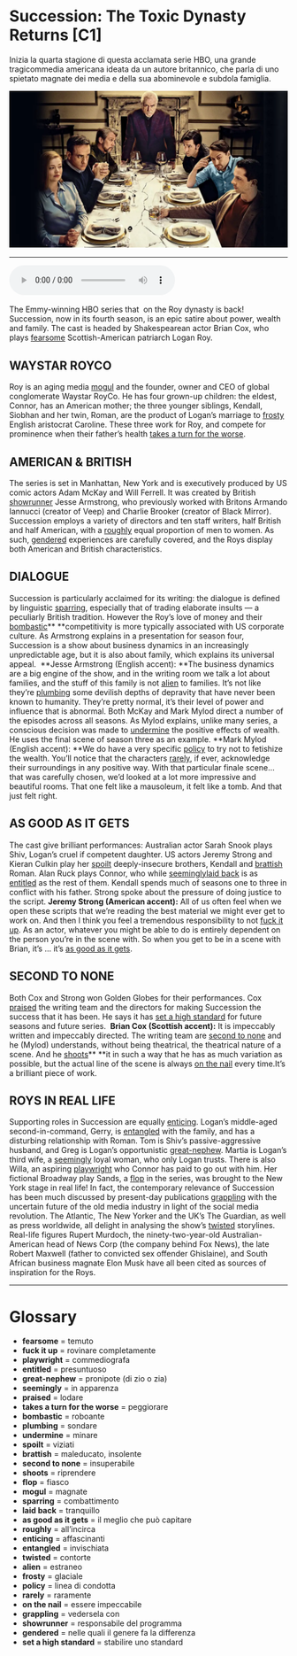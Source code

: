 # Succession: The Toxic Dynasty Returns   [C1]

Inizia la quarta stagione di questa acclamata serie HBO, una grande tragicommedia americana ideata da un autore britannico, che parla di uno spietato magnate dei media e della sua abominevole e subdola famiglia.

![](Succession%20The%20Toxic%20Dynasty%20Returns.webp)

--------------

<div>
<audio controls autoplay>
    <source src="https://raw.githubusercontent.com/dartie/knowledge-base/main/English/SpeakUp/2023-04/Succession%20The%20Toxic%20Dynasty%20Returns.mp3" type="audio/mpeg">
</audio>
</div>


The Emmy-winning HBO series that  on the Roy dynasty is back! Succession, now in its fourth season, is an epic satire about power, wealth and family. The cast is headed by Shakespearean actor Brian Cox, who plays [fearsome](## "temuto") Scottish-American patriarch Logan Roy. 

## WAYSTAR ROYCO
Roy is an aging media [mogul](## "magnate") and the founder, owner and CEO of global conglomerate Waystar RoyCo. He has four grown-up children: the eldest, Connor, has an American mother; the three younger siblings, Kendall, Siobhan and her twin, Roman, are the product of Logan’s marriage to [frosty](## "glaciale") English aristocrat Caroline. These three work for Roy, and compete for prominence when their father’s health [takes a turn for the worse](## "peggiorare").

## AMERICAN & BRITISH
The series is set in Manhattan, New York and is executively produced by US comic actors Adam McKay and Will Ferrell. It was created by British [showrunner](## "responsabile del programma") Jesse Armstrong, who previously worked with Britons Armando Iannucci (creator of Veep) and Charlie Brooker (creator of Black Mirror). Succession employs a variety of directors and ten staff writers, half British and half American, with a [roughly](## "all’incirca") equal proportion of men to women. As such, [gendered](## "nelle quali il genere fa la differenza") experiences are carefully covered, and the Roys display both American and British characteristics. 

## DIALOGUE
Succession is particularly acclaimed for its writing: the dialogue is defined by linguistic [sparring](## "combattimento"), especially that of trading elaborate insults — a peculiarly British tradition. However the Roy’s love of money and their [bombastic](## "roboante")** **competitivity is more typically associated with US corporate culture. As Armstrong explains in a presentation for season four, Succession is a show about business dynamics in an increasingly unpredictable age, but it is also about family, which explains its universal appeal. 
**Jesse Armstrong (English accent): **The business dynamics are a big engine of the show, and in the writing room we talk a lot about families, and the stuff of this family is not [alien](## "estraneo") to families. It’s not like they’re [plumbing](## "sondare") some devilish depths of depravity that have never been known to humanity. They’re pretty normal, it’s their level of power and influence that is abnormal.
Both McKay and Mark Mylod direct a number of the episodes across all seasons. As Mylod explains, unlike many series, a conscious decision was made to [undermine](## "minare") the positive effects of wealth. He uses the final scene of season three as an example.
**Mark Mylod (English accent): **We do have a very specific [policy](## "linea di condotta") to try not to fetishize the wealth. You’ll notice that the characters [rarely](## "raramente"), if ever, acknowledge their surroundings in any positive way. With that particular finale scene… that was carefully chosen, we’d looked at a lot more impressive and beautiful rooms. That one felt like a mausoleum, it felt like a tomb. And that just felt right. 

## AS GOOD AS IT GETS
The cast give brilliant performances: Australian actor Sarah Snook plays Shiv, Logan’s cruel if competent daughter. US actors Jeremy Strong and Kieran Culkin play her [spoilt](## "viziati") deeply-insecure brothers, Kendall and [brattish](## "maleducato, insolente") Roman. Alan Ruck plays Connor, who while [seemingly](## "in apparenza")[laid back](## "tranquillo") is as [entitled](## "presuntuoso") as the rest of them. Kendall spends much of seasons one to three in conflict with his father. Strong spoke about the pressure of doing justice to the script.
**Jeremy Strong (American accent):** All of us often feel when we open these scripts that we’re reading the best material we might ever get to work on. And then I think you feel a tremendous responsibility to not [fuck it up](## "rovinare completamente"). As an actor, whatever you might be able to do is entirely dependent on the person you’re in the scene with. So when you get to be in a scene with Brian, it’s ... it’s [as good as it gets](## "il meglio che può capitare").

## SECOND TO NONE
Both Cox and Strong won Golden Globes for their performances. Cox [praised](## "lodare") the writing team and the directors for making Succession the success that it has been. He says it has [set a high standard](## "stabilire uno standard") for future seasons and future series. 
**Brian Cox (Scottish accent):** It is impeccably written and impeccably directed. The writing team are [second to none](## "insuperabile") and he (Mylod) understands, without being theatrical, the theatrical nature of a scene. And he [shoots](## "riprendere")** **it in such a way that he has as much variation as possible, but the actual line of the scene is always [on the nail](## "essere impeccabile") every time.It’s a brilliant piece of work. 

## ROYS IN REAL LIFE
Supporting roles in Succession are equally [enticing](## "affascinanti"). Logan’s middle-aged second-in-command, Gerry, is [entangled](## "invischiata") with the family, and has a disturbing relationship with Roman. Tom is Shiv’s passive-aggressive husband, and Greg is Logan’s opportunistic [great-nephew](## "pronipote (di zio o zia)"). Martia is Logan’s third wife, a [seemingly](## "in apparenza") loyal woman, who only Logan trusts. There is also Willa, an aspiring [playwright](## "commediografa") who Connor has paid to go out with him. Her fictional Broadway play Sands, a [flop](## "fiasco") in the series, was brought to the New York stage in real life! In fact, the contemporary relevance of Succession has been much discussed by present-day publications [grappling](## "vedersela con") with the uncertain future of the old media industry in light of the social media revolution. The Atlantic, The New Yorker and the UK’s The Guardian, as well as press worldwide, all delight in analysing the show’s [twisted](## "contorte") storylines. Real-life figures Rupert Murdoch, the ninety-two-year-old Australian-American head of News Corp (the company behind Fox News), the late Robert Maxwell (father to convicted sex offender Ghislaine), and South African business magnate Elon Musk have all been cited as sources of inspiration for the Roys.

--------------

<div style = "display:block; clear:both; page-break-after:always;"></div>

# Glossary
* **fearsome** = temuto
* **fuck it up** = rovinare completamente
* **playwright** = commediografa
* **entitled** = presuntuoso
* **great-nephew** = pronipote (di zio o zia)
* **seemingly** = in apparenza
* **praised** = lodare
* **takes a turn for the worse** = peggiorare
* **bombastic** = roboante
* **plumbing** = sondare
* **undermine** = minare
* **spoilt** = viziati
* **brattish** = maleducato, insolente
* **second to none** = insuperabile
* **shoots** = riprendere
* **flop** = fiasco
* **mogul** = magnate
* **sparring** = combattimento
* **laid back** = tranquillo
* **as good as it gets** = il meglio che può capitare
* **roughly** = all’incirca
* **enticing** = affascinanti
* **entangled** = invischiata
* **twisted** = contorte
* **alien** = estraneo
* **frosty** = glaciale
* **policy** = linea di condotta
* **rarely** = raramente
* **on the nail** = essere impeccabile
* **grappling** = vedersela con
* **showrunner** = responsabile del programma
* **gendered** = nelle quali il genere fa la differenza
* **set a high standard** = stabilire uno standard
